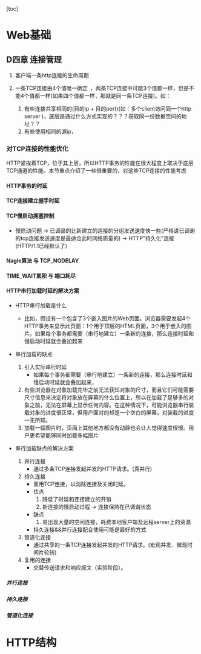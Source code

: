 [toc]



# Web基础


## D四章 连接管理

1. 客户端一条http连接的生命周期
![]()

2. 一条TCP连接由4个值唯一确定``` ```，两条TCP连接中可能3个值都一样，但是不能4个值都一样(如果四个值都一样，那就是同一条TCP连接)。如：	
	1. 有些连接共享相同的(目的ip + 目的port)(如：多个client访问同一个http server )，底层是通过什么方式实现的？？？获取同一份数据空间的地址？？
	2. 有些使用相同的源ip，
![]()



### 对TCP连接的性能优化
HTTP紧挨着TCP，位于其上层，所以HTTP事务的性能在很大程度上取决于底层TCP通道的性能。本节重点介绍了一些很重要的、对这些TCP连接的性能考虑

#### HTTP事务的时延

#### TCP连接建立握手时延

#### TCP慢启动拥塞控制

- 慢启动问题 -> 已调谐的比新建立的连接的分组发送速度快一些(严格说已调谢的tcp连接发送速度是最适合此时网络质量的) -> HTTP"持久化"连接(HTTP/1.1已经默认了)

#### Nagle算法 与 TCP_NODELAY

#### TIME_WAIT累积 与 端口耗尽


#### HTTP串行加载时延的解决方案
- HTTP串行加载是什么
	- 比如，假设有一个包含了3个嵌入图片的Web页面。浏览器需要发起4个HTTP事务来显示此页面：1个用于顶层的HTML页面，3个用于嵌入的图片。如果每个事务都需要（串行地建立）一条新的连接，那么连接时延和慢启动时延就会叠加起来

- 串行加载的缺点	
	1. 引入实际串行时延
		- 如果每个事务都需要（串行地建立）一条新的连接，那么连接时延和慢启动时延就会叠加起来，
	2. 有些浏览器在对象加载完毕之前无法获知对象的尺寸，而且它们可能需要尺寸信息来决定将对象放在屏幕的什么位置上，所以在加载了足够多的对象之前，无法在屏幕上显示任何内容。在这种情况下，可能浏览器串行装载对象的进度很正常，但用户面对的却是一个空白的屏幕，对装载的进度一无所知。
	3. 加载一幅图片时，页面上其他地方都没有动静也会让人觉得速度很慢。用户更希望能够同时加载多幅图片

- 串行加载缺点的解决方案
	1. 并行连接
		- 通过多条TCP连接发起并发的HTTP请求。(真并行)
	2. 持久连接
		- 重用TCP连接，以消除连接及关闭时延。
		- 优点
			1. 降低了时延和连接建立的开销
			2. 新连接的慢启动过程 -> 连接保持在已调谐状态
		- 缺点
			1. 易出现大量的空闲连接，耗费本地客户端及远程server上的资源
		- 持久连接&&并行连接配合使用可能是最好的方式
	3. 管道化连接
		- 通过共享的一条TCP连接发起并发的HTTP请求。(宏观并发、微观时间片轮转)
	4. 复用的连接
		- 交替传送请求和响应报文（实验阶段）。


##### 并行连接

##### 持久连接

##### 管道化连接


# HTTP结构


# 
